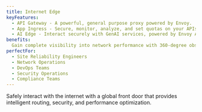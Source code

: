 ```yaml
---
title: Internet Edge
keyFeatures:
  - API Gateway - A powerful, general purpose proxy powered by Envoy.
  - App Ingress - Secure, monitor, analyze, and set quotas on your APIs.
  - AI Edge - Interact securely with GenAI services, powered by Envoy AI Gateway.
benefits:
  Gain complete visibility into network performance with 360-degree observability. Reduce mean time to resolution (MTTR) by 50% with intelligent alerting. Optimize costs with detailed usage analytics and rightsizing recommendations.
perfectFor:
  - Site Reliability Engineers
  - Network Operations
  - DevOps Teams
  - Security Operations
  - Compliance Teams
---
```


Safely interact with the internet with a global front door that provides intelligent routing, security, and performance optimization.
